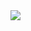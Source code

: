 <img src="https://github.com/nyomanjyotisa/SQLiteProgmobLanjut/blob/main/demosql.gif" max-width=300px height=auto/>

